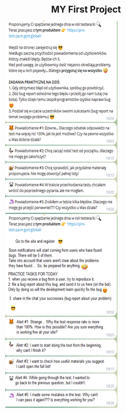 <h1 align="center">MY First Project</h1> 

 <img src="Projekt1.PNG" height=600 width=350> <img src="Projekt1ENG.png" height=600 width=350>



